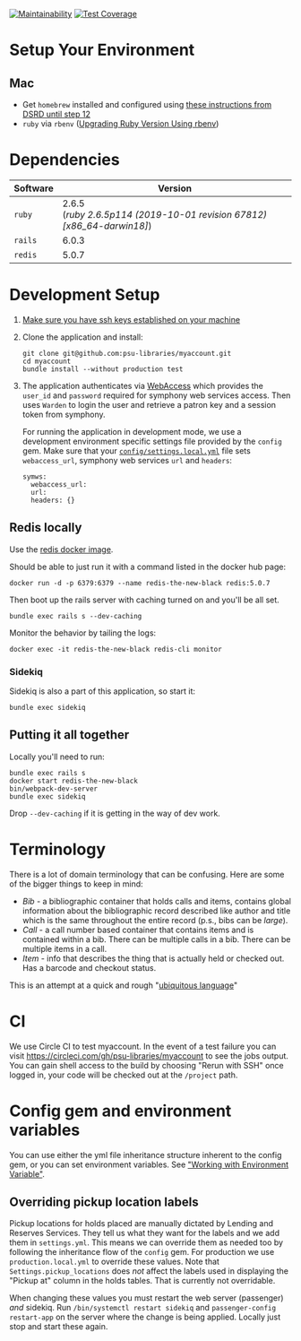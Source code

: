 [![Maintainability](https://api.codeclimate.com/v1/badges/39523975626d856a4997/maintainability)](https://codeclimate.com/github/psu-libraries/myaccount/maintainability) [![Test Coverage](https://api.codeclimate.com/v1/badges/39523975626d856a4997/test_coverage)](https://codeclimate.com/github/psu-libraries/myaccount/test_coverage)
[![<psu-libraries>](https://circleci.com/gh/psu-libraries/myaccount.svg?style=svg)](<https://circleci.com/gh/psu-libraries/myaccount>)
# Setup Your Environment 

## Mac

* Get `homebrew` installed and configured using [these instructions from DSRD until step 12](https://github.com/psu-stewardship/scholarsphere/wiki/How-to-Install-on-a-fresh-Mac)
* `ruby` via `rbenv` ([Upgrading Ruby Version Using rbenv](https://github.com/psu-libraries/psulib_blacklight/wiki/Upgrading-Ruby-Version-Using-rbenv))

# Dependencies 

| Software |  Version |
|----------|------|
| `ruby`    |  2.6.5 <br> (_ruby 2.6.5p114 (2019-10-01 revision 67812) [x86_64-darwin18]_) |
| `rails`   |  6.0.3 |
| `redis`   | 5.0.7 |

# Development Setup

1.  [Make sure you have ssh keys established on your machine](https://help.github.com/articles/generating-a-new-ssh-key-and-adding-it-to-the-ssh-agent/#generating-a-new-ssh-key)
1.  Clone the application and install:
    ``` 
    git clone git@github.com:psu-libraries/myaccount.git
    cd myaccount
    bundle install --without production test
    ```
1.  The application authenticates via [WebAccess](https://webaccess.psu.edu/services/) which provides the `user_id` and `password` required for symphony web services access. Then uses `Warden` to login the user and retrieve a patron key and a session token from 
    symphony.
    
    For running the application in development mode, we use a development environment specific settings file provided by the `config` gem. Make sure that your [`config/settings.local.yml`](https://psu.app.box.com/file/558113824635) file sets `webaccess_url`, symphony web services `url` and `headers`:  
    
    ```
    symws:
      webaccess_url: 
      url: 
      headers: {}
    ```
    
## Redis locally

Use the [redis docker image](https://hub.docker.com/_/redis/).

Should be able to just run it with a command listed in the docker hub page:

`docker run -d -p 6379:6379 --name redis-the-new-black redis:5.0.7`

Then boot up the rails server with caching turned on and you'll be all set.
 
 `bundle exec rails s --dev-caching`
 
Monitor the behavior by tailing the logs:

 `docker exec -it redis-the-new-black redis-cli monitor`
 
 ### Sidekiq
 
 Sidekiq is also a part of this application, so start it:
 
 ```
 bundle exec sidekiq
 ```

## Putting it all together

Locally you'll need to run:

```
bundle exec rails s
docker start redis-the-new-black
bin/webpack-dev-server
bundle exec sidekiq
```

Drop `--dev-caching` if it is getting in the way of dev work.

# Terminology

There is a lot of domain terminology that can be confusing. Here are some of the bigger things to keep in mind:

* _Bib_ - a bibliographic container that holds calls and items, contains global information about the bibliographic record described like author and title which is the same throughout the entire record (p.s., bibs can be *large*).
* _Call_ - a call number based container that contains items and is contained within a bib. There can be multiple calls in a bib. There can be multiple items in a call. 
* _Item_ - info that describes the thing that is actually held or checked out. Has a barcode and checkout status.

This is an attempt at a quick and rough "[ubiquitous language](https://martinfowler.com/bliki/UbiquitousLanguage.html)"

# CI 
We use Circle CI to test myaccount. In the event of a test failure you can visit <https://circleci.com/gh/psu-libraries/myaccount> to see the jobs output. You can gain shell access to the build by choosing "Rerun with SSH" once logged in, your code will be checked out at the `/project` path.

# Config gem and environment variables

You can use either the yml file inheritance structure inherent to the config gem, or you can set environment variables. See ["Working with Environment Variable"](https://github.com/rubyconfig/config#working-with-environment-variables).

## Overriding pickup location labels

Pickup locations for holds placed are manually dictated by Lending and Reserves Services. They tell us what they want for the labels and we add them in `settings.yml`. This means we can override them as needed too by following the inheritance flow of the `config` gem. For production we use `production.local.yml` to override these values. Note that `Settings.pickup_locations` does _not_ affect the labels used in displaying the "Pickup at" column in the holds tables. That is currently not overridable. 

When changing these values you must restart the web server (passenger) _and_ sidekiq. Run `/bin/systemctl restart sidekiq` and  `passenger-config restart-app` on the server where the change is being applied. Locally just stop and start these again.
